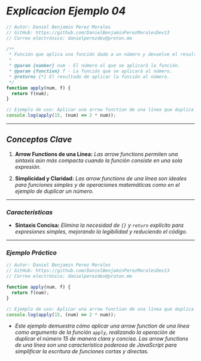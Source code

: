 <!-- Autor: Daniel Benjamin Perez Morales -->
<!-- GitHub: https://github.com/DanielBenjaminPerezMoralesDev13 -->
<!-- GitLab: https://gitlab.com/DanielBenjaminPerezMoralesDev13 -->
<!-- Correo electrónico: danielperezdev@proton.me -->

# ***Explicacion Ejemplo 04***

```javascript
// Autor: Daniel Benjamin Perez Morales
// GitHub: https://github.com/DanielBenjaminPerezMoralesDev13
// Correo electrónico: danielperezdev@proton.me

/**
 * Función que aplica una función dada a un número y devuelve el resultado.
 *
 * @param {number} num - El número al que se aplicará la función.
 * @param {function} f - La función que se aplicará al número.
 * @returns {*} El resultado de aplicar la función al número.
 */
function apply(num, f) {
  return f(num);
}

// Ejemplo de uso: Aplicar una arrow function de una línea que duplica el número 15.
console.log(apply(15, (num) => 2 * num));
```

---

## ***Conceptos Clave***

1. **Arrow Functions de una Línea:** *Las arrow functions permiten una sintaxis aún más compacta cuando la función consiste en una sola expresión.*

2. **Simplicidad y Claridad:** *Las arrow functions de una línea son ideales para funciones simples y de operaciones matemáticas como en el ejemplo de duplicar un número.*

---

### ***Características***

- **Sintaxis Concisa:** *Elimina la necesidad de `{}` y `return` explícito para expresiones simples, mejorando la legibilidad y reduciendo el código.*

---

### ***Ejemplo Práctico***

```javascript
// Autor: Daniel Benjamin Perez Morales
// GitHub: https://github.com/DanielBenjaminPerezMoralesDev13
// Correo electrónico: danielperezdev@proton.me

function apply(num, f) {
  return f(num);
}

// Ejemplo de uso: Aplicar una arrow function de una línea que duplica el número 15.
console.log(apply(15, (num) => 2 * num));
```

- *Este ejemplo demuestra cómo aplicar una arrow function de una línea como argumento de la función `apply`, realizando la operación de duplicar el número 15 de manera clara y concisa. Las arrow functions de una línea son una característica poderosa de JavaScript para simplificar la escritura de funciones cortas y directas.*
